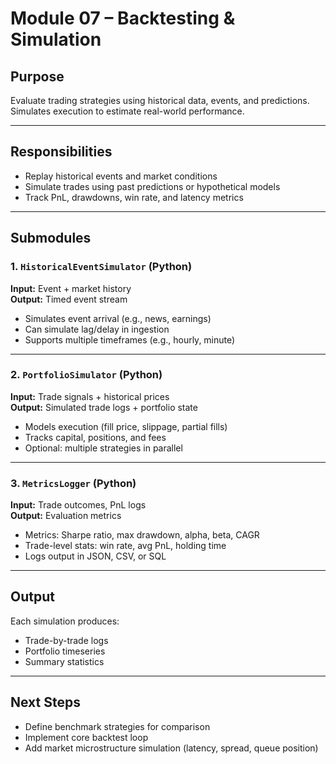# Module 07 – Backtesting & Simulation

## Purpose
Evaluate trading strategies using historical data, events, and predictions. Simulates execution to estimate real-world performance.

---

## Responsibilities

- Replay historical events and market conditions
- Simulate trades using past predictions or hypothetical models
- Track PnL, drawdowns, win rate, and latency metrics

---

## Submodules

### 1. `HistoricalEventSimulator` (Python)
**Input:** Event + market history  
**Output:** Timed event stream

- Simulates event arrival (e.g., news, earnings)
- Can simulate lag/delay in ingestion
- Supports multiple timeframes (e.g., hourly, minute)

---

### 2. `PortfolioSimulator` (Python)
**Input:** Trade signals + historical prices  
**Output:** Simulated trade logs + portfolio state

- Models execution (fill price, slippage, partial fills)
- Tracks capital, positions, and fees
- Optional: multiple strategies in parallel

---

### 3. `MetricsLogger` (Python)
**Input:** Trade outcomes, PnL logs  
**Output:** Evaluation metrics

- Metrics: Sharpe ratio, max drawdown, alpha, beta, CAGR
- Trade-level stats: win rate, avg PnL, holding time
- Logs output in JSON, CSV, or SQL

---

## Output

Each simulation produces:
- Trade-by-trade logs
- Portfolio timeseries
- Summary statistics

---

## Next Steps

- Define benchmark strategies for comparison
- Implement core backtest loop
- Add market microstructure simulation (latency, spread, queue position)
